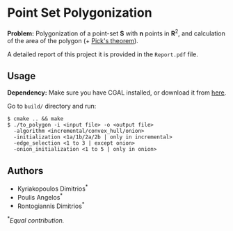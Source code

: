 # Point Set Polygonization

**Problem:** Polygonization of a point-set **S** with **n** points in $\mathbf{R}^2$, and calculation of the area of the polygon (+ [Pick's theorem](https://en.wikipedia.org/wiki/Pick%27s_theorem)).

A detailed report of this project it is provided in the `Report.pdf` file.

## Usage

**Dependency:** Make sure you have CGAL installed, or download it from [here](https://www.cgal.org/download.html).

Go to `build/` directory and run:

```
$ cmake .. && make
$ ./to_polygon -i <input file> -o <output file> 
  -algorithm <incremental/convex_hull/onion> 
  -initialization <1a/1b/2a/2b | only in incremental> 
  -edge_selection <1 to 3 | except onion> 
  -onion_initialization <1 to 5 | only in onion>
```

## Authors
* Kyriakopoulos Dimitrios<sup>*</sup>  
* Poulis Angelos<sup>*</sup>  
* Rontogiannis Dimitrios<sup>*</sup>


<sup>*</sup>_Equal contribution._
